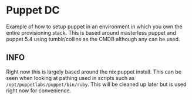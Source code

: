 # Puppet DC

Example of how to setup puppet in an environment in which you own the entire
provisioning stack. This is based around masterless puppet and puppet 5.4 using
tumblr/collins as the CMDB although any can be used.

## INFO

Right now this is largely based around the nix puppet install. This can be
seen when looking at pathing used in scripts such as `/opt/puppetlabs/puppet/bin/ruby`.
This will be cleaned up later but is used right now for convenience.
